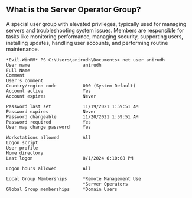 ## What is the Server Operator Group?
A special user group with elevated privileges, typically used for managing servers and troubleshooting system issues. Members are responsible for tasks like monitoring performance, managing security, supporting users, installing updates, handling user accounts, and performing routine maintenance.

```
*Evil-WinRM* PS C:\Users\anirudh\Documents> net user anirudh
User name                    anirudh
Full Name
Comment
User's comment
Country/region code          000 (System Default)
Account active               Yes
Account expires              Never

Password last set            11/19/2021 1:59:51 AM
Password expires             Never
Password changeable          11/20/2021 1:59:51 AM
Password required            Yes
User may change password     Yes

Workstations allowed         All
Logon script
User profile
Home directory
Last logon                   8/1/2024 6:10:08 PM

Logon hours allowed          All

Local Group Memberships      *Remote Management Use
                             *Server Operators
Global Group memberships     *Domain Users
```